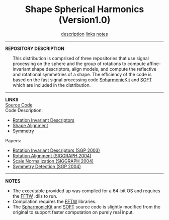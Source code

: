 <CENTER><H1>Shape Spherical Harmonics (Version1.0)</H1></CENTER>
<CENTER>
<A HREF="#DESCRIPTION">description</A>
<A HREF="#LINKS">links</A>
<A HREF="#NOTES">notes</A>
</CENTER>
<HR>
<A NAME="DESCRIPTION"><B>REPOSITORY DESCRIPTION</B></A><br>
<UL>
This distribution is comprised of three repositories that use signal processing on the sphere and the group of rotations to compute affine-invariant shape descriptors, align models, and compute the reflective and rotational symmetries of a shape.
The efficiency of the code is based on the fast signal processing code <A HREF="http://www.cs.dartmouth.edu/~geelong/sphere/">SpharmonicKit</A> and <A HREF="http://www.cs.dartmouth.edu/~geelong/soft/">SOFT</A> which are included in the distribution.
</UL>
<HR>
<A NAME="LINKS"><B>LINKS</B></A><br>
<A HREF="ShapeSPH.zip">Source Code</A><BR>
Code Description:
<UL>
<LI><A HREF="http://htmlpreview.github.io/?https://github.com/mkazhdan/ShapeSPH/blob/master/descriptors.html">Rotation Invariant Descriptors</A>
<LI><A HREF="http://htmlpreview.github.io/?https://github.com/mkazhdan/ShapeSPH/blob/master/alignment.html">Shape Alignment</A>
<LI> <A HREF="http://htmlpreview.github.io/?https://github.com/mkazhdan/ShapeSPH/blob/master/symmetry.html">Symmetry</A><BR>
</UL>
Papers:
<UL>
<LI><A href="http://www.cs.jhu.edu/~misha/MyPapers/SGP03.pdf">Rotation Invariant Descriptors (SGP 2003)</A>
<LI><A href="http://www.cs.jhu.edu/~misha/MyPapers/SIG04b.pdf">Rotation Alignment (SIGGRAPH 2004)</A>
<LI><A href="http://www.cs.jhu.edu/~misha/MyPapers/SIG04.pdf">Scale Normalization (SIGGRAPH 2004)</A>
<LI><A href="http://www.cs.jhu.edu/~misha/MyPapers/SGP04.pdf">Symmetry Detection (SGP 2004)</A><br>
</UL>

<HR>
<A NAME="NOTES"><B>NOTES</B></A><br>

<UL>
<LI> The executable provided up was compiled for a 64-bit OS and requires the <A HREF="http://www.fftw.org/">FFTW</A> .dlls to run.
<LI> Compilation requires the <A HREF="http://www.fftw.org/">FFTW</A> libraries.
<LI> The <A HREF="http://www.cs.dartmouth.edu/~geelong/sphere/">SpharmonicKit</A> and <A HREF="http://www.cs.dartmouth.edu/~geelong/soft/">SOFT</A> source code is slightly modified from the original to support faster computation on purely real input. 
</UL>
